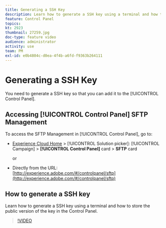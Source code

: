 ```yaml
---
title: Generating a SSH Key
description: Learn how to generate a SSH key using a terminal and how to store the public version of the key in the Control Panel.
feature: Control Panel
topics: 
kt: 2923
thumbnail: 27259.jpg
doc-type: feature video
audience: administrator
activity: use
team: PM
exl-id: e0b4804c-d0ea-4f4b-a6fd-f9363b264111
---
```

# Generating a SSH Key

You need to generate a SSH key so that you can add it to the [!UICONTROL Control Panel].

## Accessing [!UICONTROL Control Panel] SFTP Management

To access the SFTP Management in [!UICONTROL Control Panel], go to:

* [Experience Cloud Home](https://experience.adobe.com/#/home) > [!UICONTROL Solution picker]: [!UICONTROL Campaign] > **[!UICONTROL Control Panel]** card > **SFTP** card
  
  or
* Directly from the URL: [http://experience.adobe.com/#/controlpanel/sftp](http://experience.adobe.com/#/controlpanel/sftp)

## How to generate a SSH key

Learn how to generate a SSH key using a terminal and how to store the public version of the key in the Control Panel.

>[!VIDEO](https://video.tv.adobe.com/v/27259?quality=12)
